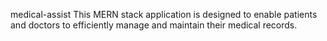 medical-assist
This MERN stack application is designed to enable patients and doctors to efficiently manage and maintain their medical records.